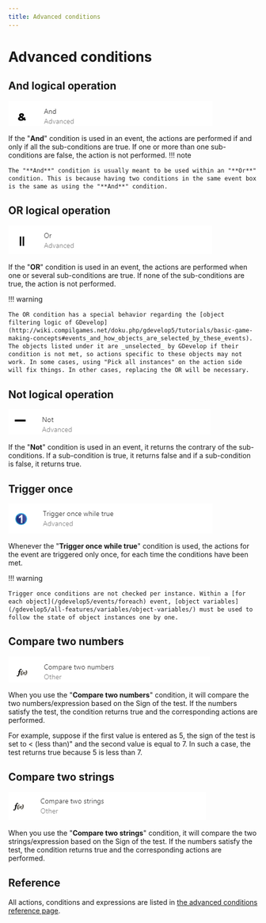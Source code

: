 ```yaml
---
title: Advanced conditions
---
```

# Advanced conditions

## And logical operation
![](and.png)

If the "**And**" condition is used in an event, the actions are performed if and only if all the sub-conditions are true. If one or more than one sub-conditions are false, the action is not performed.
!!! note

    The "**And**" condition is usually meant to be used within an "**Or**" condition. This is because having two conditions in the same event box is the same as using the "**And**" condition.


## OR logical operation
![](or-condition.png)

If the "**OR**" condition is used in an event, the actions are performed when one or several sub-conditions are true. If none of the sub-conditions are true, the action is not performed.

!!! warning

    The OR condition has a special behavior regarding the [object filtering logic of GDevelop](http://wiki.compilgames.net/doku.php/gdevelop5/tutorials/basic-game-making-concepts#events_and_how_objects_are_selected_by_these_events). The objects listed under it are _unselected_ by GDevelop if their condition is not met, so actions specific to these objects may not work. In some cases, using "Pick all instances" on the action side will fix things. In other cases, replacing the OR will be necessary.

## Not logical operation
![](not-condition.png)

If the "**Not**" condition is used in an event, it returns the contrary of the sub-conditions. If a sub-condition is true, it returns false and if a sub-condition is false, it returns true.

## Trigger once
![](trigger-once-condition.png)

Whenever the "**Trigger once while true**" condition is used, the actions for the event are triggered only once, for each time the conditions have been met.

!!! warning

    Trigger once conditions are not checked per instance. Within a [for each object](/gdevelop5/events/foreach) event, [object variables](/gdevelop5/all-features/variables/object-variables/) must be used to follow the state of object instances one by one.

## Compare two numbers
![](compare-two-numbers-condition.png)

When you use the "**Compare two numbers**" condition, it will compare the two numbers/expression based on the Sign of the test. If the numbers satisfy the test, the condition returns true and the corresponding actions are performed.

For example, suppose if the first value is entered as 5, the sign of the test is set to < (less than)" and the second value is equal to 7. In such a case, the test returns true because 5 is less than 7.

## Compare two strings
![](compare-two-strings-condition.png)

When you use the "**Compare two strings**" condition, it will compare the two strings/expression based on the Sign of the test. If the numbers satisfy the test, the condition returns true and the corresponding actions are performed.

## Reference

All actions, conditions and expressions are listed in [the advanced conditions reference page](/gdevelop5/all-features/common-instructions/reference/).